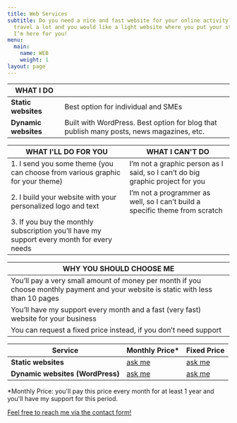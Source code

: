 ```yaml
---
title: Web Services
subtitle: Do you need a nice and fast website for your online activity? You
  travel a lot and you would like a light website where you put your stories?
  I’m here for you!
menu:
  main:
    name: WEB
    weight: 1
layout: page
---
```

| WHAT I DO            |                                                                                          |
| -------------------- | ---------------------------------------------------------------------------------------- |
| **Static websites**  | Best option for individual and SMEs                                                      |
| **Dynamic websites** | Built with WordPress. Best option for blog that publish many posts, news magazines, etc. |

| WHAT I'LL DO FOR YOU                                                                      | WHAT I CAN'T DO                                                               |
| ----------------------------------------------------------------------------------------- | ----------------------------------------------------------------------------- |
| 1. I send you some theme (you can choose from various graphic for your theme)             | I’m not a graphic person as I said, so I can’t do big graphic project for you |
| 2. I build your website with your personalized logo and text                              | I’m not a programmer as well, so I can’t build a specific theme from scratch  |
| 3. If you buy the monthly subscription you’ll have my support every month for every needs |                                                                               |

| WHY YOU SHOULD CHOOSE ME                                                                                                           |
| ---------------------------------------------------------------------------------------------------------------------------------- |
| You’ll pay a very small amount of money per month if you choose monthly payment and your website is static with less than 10 pages |
| You’ll have my support every month and a fast (very fast) website for your business                                                |
| You can request a fixed price instead, if you don’t need support                                                                   |

| Service                          | Monthly Price*                            | Fixed Price                               |
| -------------------------------- | ----------------------------------------- | ----------------------------------------- |
| **Static websites**              | [ask me](https://franzpisto.com/contact/) | [ask me](https://franzpisto.com/contact/) |
| **Dynamic websites (WordPress)** | [ask me](https://franzpisto.com/contact/) | [ask me](https://franzpisto.com/contact/) |

\*Monthly Price: you'll pay this price every month for at least 1 year and you'll have my support for this period.

[Feel free to reach me via the contact form!](https://franzpisto.com/contact/)
